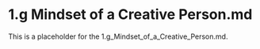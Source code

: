 # 1.g Mindset of a Creative Person.md

This is a placeholder for the 1.g_Mindset_of_a_Creative_Person.md.